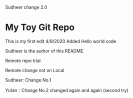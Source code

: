 Sudheer change 2.0
# My Toy Git Repo

This is my first edit
4/9/2020 Added Hello world code

Sudheer is the author of this README.

Remote repo trial

Remote change not on Local

Sudheer: Change No.1

Yutan：Change No.2 changed again and again (second try)